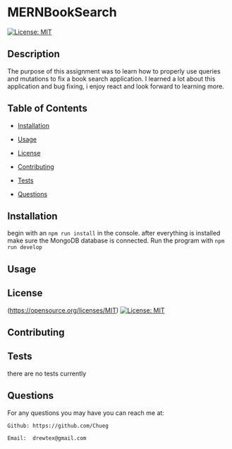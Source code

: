 # MERNBookSearch
[![License: MIT](https://img.shields.io/badge/License-MIT-yellow.svg)](https://opensource.org/licenses/MIT)  


## Description

The purpose of this assignment was to learn how to properly use queries and mutations to fix a book search application. I learned a lot about this application and bug fixing, i enjoy react and look forward to learning more.

## Table of Contents

* [Installation](#installation)

* [Usage](#usage)

* [License](#license)

* [Contributing](#contributing)

* [Tests](#tests)

* [Questions](#questions)
## Installation


begin with an `npm run install` in the console. after everything is installed make sure the MongoDB database is connected. Run the program with `npm run develop`

## Usage




## License


(https://opensource.org/licenses/MIT)  [![License: MIT](https://img.shields.io/badge/License-MIT-yellow.svg)](https://opensource.org/licenses/MIT)  
## Contributing


## Tests

there are no tests currently

## Questions



For any questions you may have you can reach me at:

    Github: https://github.com/Chueg

    Email:  drewtex@gmail.com


